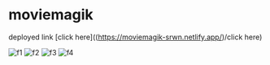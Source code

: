 # moviemagik
deployed link [click here]((https://moviemagik-srwn.netlify.app/)/click here)

![f1](https://user-images.githubusercontent.com/87697180/189363105-0a46c65d-9dbf-4b26-bb0d-ee949dda4af4.png)
![f2](https://user-images.githubusercontent.com/87697180/189363169-1b95956c-f960-41c3-ac6f-ed3e61a24df3.png)
![f3](https://user-images.githubusercontent.com/87697180/189363206-4e590f27-ed8c-4917-9819-271403fad3b9.png)
![f4](https://user-images.githubusercontent.com/87697180/189363253-e630e3e2-6045-4dbd-959a-ef53d209e739.png)


